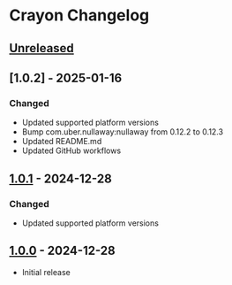 <!-- Keep a Changelog guide -> https://keepachangelog.com -->

# Crayon Changelog

## [Unreleased]

## [1.0.2] - 2025-01-16

### Changed

- Updated supported platform versions
- Bump com.uber.nullaway:nullaway from 0.12.2 to 0.12.3
- Updated README.md
- Updated GitHub workflows

## [1.0.1] - 2024-12-28

### Changed

- Updated supported platform versions

## [1.0.0] - 2024-12-28

- Initial release

[Unreleased]: https://github.com/V-Kaze/crayon/compare/v1.0.1...HEAD
[1.0.1]: https://github.com/V-Kaze/crayon/compare/v1.0.0...v1.0.1
[1.0.0]: https://github.com/V-Kaze/crayon/commits/v1.0.0
